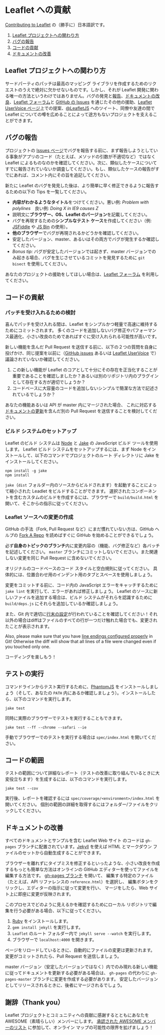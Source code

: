 Leaflet への貢献
=======================
[Contributing to Leaflet](https://github.com/Leaflet/Leaflet/blob/master/CONTRIBUTING.md) の（勝手に）日本語訳です。

 1. [Leaflet プロジェクトへの関わり方](#getting-involved)
 2. [バグの報告](#reporting-bugs)
 3. [コードの貢献](#contributing-code)
 4. [ドキュメントの改善](#improving-documentation)

## Leaflet プロジェクトへの関わり方

サードパーティのパッチは最高のマッピング ライブラリを作成するためのリクエストのうえで絶対に欠かせないものです。しかし、それが Leaflet 開発に関わる唯一の方法というわけではありません。バグの発見と[報告](#reporting-bugs)、[ドキュメントの改良](#improving-documentation)、[Leaflet フォーラム](https://groups.google.com/forum/#!forum/leaflet-js)と [GitHub の Issues](https://github.com/Leaflet/Leaflet/issues) を通じたその他の援助、[Leaflet UserVoice ページ](http://leaflet.uservoice.com)上での提案、[@LeafletJS](http://twitter.com/LeafletJS) へのツイート、同僚や友達の間で Leaflet についての噂を広めることによって途方もないプロジェクトを支えることができます。

## バグの報告

プロジェクトの [Issues ページ](https://github.com/Leaflet/Leaflet/issues)でバグを報告する前に、まず報告しようとしている事象がアプリのコード（たとえば、メソッドの引数が不適切など）ではなく Leaflet によるものなのかを確認してください。次に、類似したケースについてすでに報告されていないか調査してください。もし、類似したケースの報告がすでにあれば、コメント内にその旨を追記してください。

新たに Leaflet のバグを発見した後は、より簡単に早く修正できるように報告するための以下の Tips を一覧してください。

* **内容がわかるようなタイトル**をつけてください。悪い例: *Problem with polylines*　良い例: *Doing X in IE9 causes Z*
* 説明文に**ブラウザー、OS、Leaflet のバージョン**を記載してください。
* バグを再現するための**シンプルなテスト ケース**を作成してください（例:  [JSFiddle](http://jsfiddle.net/) や [JS Bin](http://jsbin.com/) の使用）。
* **他のブラウザー**でバグが再現されるかどうかを確認してください。
* 安定したバージョン、master、あるいはその両方でバグが発生するか確認してください。
* *Bonus tip:* バグが安定したバージョンでは起きず、master バージョンでのみ起きる場合、バグを生じさせているコミットを発見するために `git bisect` を使用してください。

あなたのプロジェクトの援助をしてほしい場合は、[Leaflet フォーラム](https://groups.google.com/forum/#!forum/leaflet-js) を利用してください。

## コードの貢献

### パッチを受け入れるための検討

喜んでパッチを受け入れる間は、Leaflet をシンプルかつ軽量で高速に維持するためにコミットされます。
多くのコードを追加しないバグ修正やパフォーマンス最適化、小さい改良のためであればすぐに受け入れられる可能性が高いです。

新しい機能を含んだ Pull Request を送信する前に、以下の２つの質問を自身に投げかけ、同じ提案を以前に（[GitHub issues](https://github.com/Leaflet/Leaflet/issues)
あるいは [Leaflet UserVoice](http://leaflet.uservoice.com/) で）議論されていないか確認してください。

1. この新しい機能が Leaflet のコアとして十分にその存在を正当化することが重要であることを確認しましたか？あるいは別のリポジトリ内のプラグインとして存在する方が適切でしょうか？
2. コードベースに大容量のコードを追加しないシンプルで簡潔な方法で記述されているでしょうか？

あなたの機能あるいは API が master 内にマージされた場合、
これに対応する[ドキュメントの更新](#improving-documentation)を含んだ別の Pull Request を送信することを検討してください。

### ビルド システムのセットアップ

Leaflet のビルド システムは [Node](http://nodejs.org/) と [Jake](http://jakejs.com/) の JavaScript ビルド ツールを使用します。
Leaflet ビルド システムをセットアップするには、まず Node をインストールして、以下のコマンドでプロジェクトのルート ディレクトリに Jake をインストールしてください。

```
npm install -g jake
npm install
```
`jake`（`dist` フォルダー内のソースからビルドされます）を起動することによって縮小された Leadlet をビルドすることができます。
選択されたコンポーネントを含むカスタムのビルドを作成するには、ブラウザーで `build/build.html` を開いて、そこからの指示に従ってください。

### Leaflet ソースへの変更の作成

GitHub の手法（Fork, Pull Request など）にまだ慣れていない方は、GitHub ヘルプの [Fork A Repo](https://help.github.com/articles/fork-a-repo) を読めばすぐに GitHub を始めることができるでしょう。

必ず**自身のトピックのブランチ**内に変更内容の（機能、バグ修正など）各バッチを記述してください。
`master` ブランチにコミットしないでください。また関連しない変更を同じ Pull Request に含めないでください。

オリジナルのコードベースのコード スタイルと空白規則に従ってください。
具体的には、位置合わせ用のインデント用のタブとスペースを使用しましょう。

変更をコミットする前に、コード内の JavaScript エラーをキャッチするために `jake lint` を実行して、エラーがあれば修正しましょう。
Leaflet のソースに新しいファイルを追加する場合は、ビルド システムがそれらを認識するために `build/deps.js` にそれらを追加しているか確認しましょう。

また、Git 内で適切に[行末の設定](https://help.github.com/articles/dealing-with-line-endings)が行われていることを確認してください！それ以外の場合はdiffはファイルのすべての行が一つだけ触れた場合でも、変更されたことが表示されます。

Also, please make sure that you have [line endings configured properly](https://help.github.com/articles/dealing-with-line-endings) in Git! Otherwise the diff will show that all lines of a file were changed even if you touched only one.

コーディングを楽しもう！

## テストの実行

コマンドラインからテスト実行するために、[PhantomJS](http://phantomjs.org/) をインストールしましょう（そして、あなたの `PATH` 内にあるか確認しましょう）。インストールしたら、以下のコマンドを実行します。

```
jake test
```
同時に実際のブラウザーでテストを実行することもできます。

```
jake test --ff --chrome --safari --ie
```
手動でブラウザーでのテストを実行する場合は `spec/index.html` を開いてください。

## コードの範囲

テストの範囲について詳細なレポート（テストの改善に取り組んでいるときに大変役立ちます）を生成するには、以下のコマンドを実行します。

```
jake test --cov
```
実行後、レポートを確認するには `spec/coverage/<environment>/index.html` を開いてください。
個別の範囲の詳細を取得するにはフォルダー/ファイルをクリックしてください。

## ドキュメントの改善

すべてのドキュメントとサンプルを含む Leaflet Web サイト のコードは `gh-pages` ブランチに配置されています。[Jekyll](http://jekyllrb.com/) を使えば HTML とマークダウン ファイルのセットから自動生成することができます。

ブラウザーを離れずにタイプミスを修正するといったような、小さい改良を作成するもっとも簡単な方法はオンラインの GitHub エディターを使ってファイルを編集する方法です。
[gh-pages ブランチ](https://github.com/Leaflet/Leaflet/tree/gh-pages) を開いて、
編集する特定のファイル（たとえば、API リファレンスの `reference.html`）を選択し、
編集ボタンをクリックし、エディターの指示に従って変更を行い、
マージをしたら、Web サイト上に即座に変更が反映されます。

このプロセスでどのように見えるかを確認するためにローカル リポジトリで編集を行う必要がある場合、以下に従ってください。

 1. [Ruby](http://www.ruby-lang.org/en/) をインストールします。
 2. `gem install jekyll` を実行します。
 3. `Leaflet` のルート フォルダー内で `jekyll serve --watch` を実行します。
 4. ブラウザーで `localhost:4000` を開きます。

ページをリロードしているときに、自動的にファイルの変更は更新されます。
変更がコミットされたら、Pull Request を送信しましょう。

master バージョン（安定したバージョンではなく）内でのみ現れる新しい機能に従ってドキュメントを更新する必要がある場合は、
`gh-pages` の代わりに `gh-pages-master` ブランチに変更を作成する必要があります。
安定したバージョンとしてリリースされるときに、後者にマージされるでしょう。

## 謝辞（Thank you）

Leaflet プロジェクトとコミュニティへの貢献に感謝するとともにあなたを AWESOME（素晴らしい）メンバーにします。
[承認された AWESOME メンバーのリスト](https://github.com/Leaflet/Leaflet/graphs/contributors) に参加して、オンライン マップの可能性の限界を拡げましょう！

